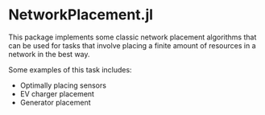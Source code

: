 # NetworkPlacement.jl

This package implements some classic network placement algorithms that can be used for tasks that involve placing a finite amount of resources in a network in the best way.

Some examples of this task includes:

- Optimally placing sensors 
- EV charger placement
- Generator placement